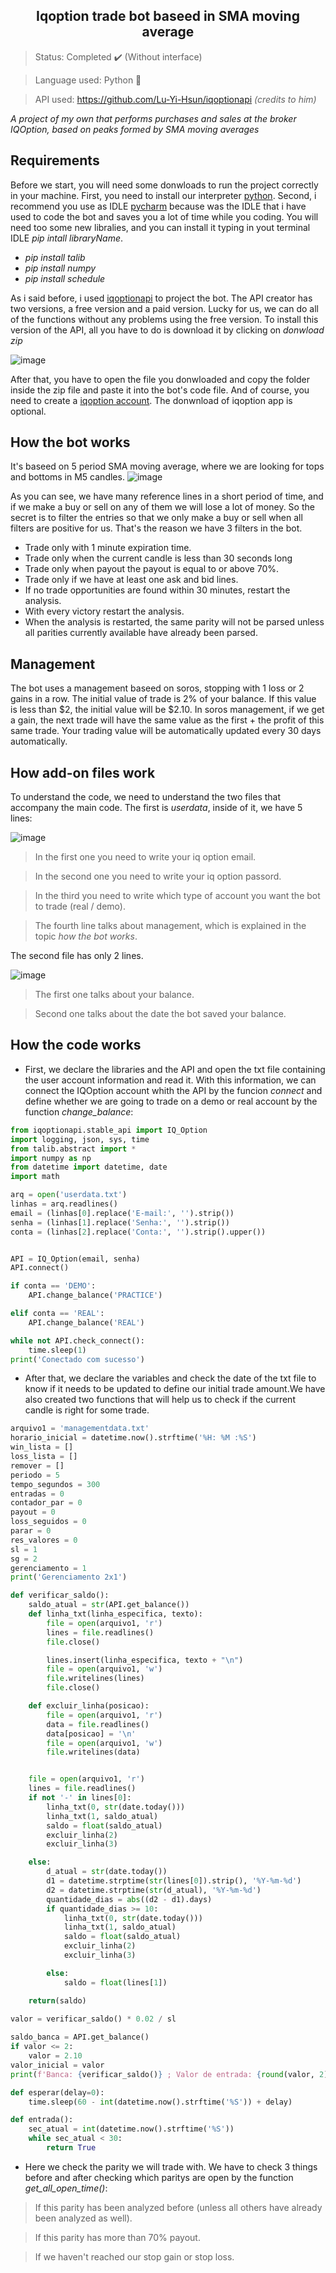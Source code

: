 <h2 align="center">Iqoption trade bot baseed in SMA moving average </h2>

>Status: Completed ✔️ (Without interface)


>Language used: Python 🐍

>API used: https://github.com/Lu-Yi-Hsun/iqoptionapi <i>(credits to him)</i>


*A project of my own that performs purchases and sales at the broker IQOption, based on peaks formed by SMA moving averages*

## Requirements
Before we start, you will need some donwloads to run the project correctly in your machine. First, you need to install our interpreter [python](https://www.python.org/downloads/). Second, i recommend you use as IDLE [pycharm](https://www.jetbrains.com/pt-br/pycharm/download/) because was the IDLE that i have used to code the bot and saves you a lot of time while you coding.
You will need too some new libralies, and you can install it typing in yout terminal IDLE _pip intall libraryName_. 
* _pip install talib_
* _pip install numpy_
* _pip install schedule_

As i said before, i used [iqoptionapi](https://github.com/Lu-Yi-Hsun/iqoptionapi/) to project the bot. The API creator has two versions, a free version and a paid version. Lucky for us, we can do all of the functions without any problems using the free version. To install this version of the API, all you have to do is download it by clicking on _donwload zip_

![image](https://user-images.githubusercontent.com/85650237/137520470-c4b4b993-dee6-4ea2-84f0-8a001f86c8e3.png)

After that, you have to open the file you donwloaded and copy the folder inside the zip file and paste it into the bot's code file.
And of course, you need to create a [iqoption account](https://iq-option.com/lp/mobile-pwa/pt/?aff=1&afftrack=GAD_BR_PT_01_Brand_Web_TestDomenNewIQ_kwd-79547840234&gclid=Cj0KCQjwtrSLBhCLARIsACh6Rmg1M-SjX57UqAm63FcxglZLHWYFVQ6rng1p0RdRxzuh2dVF__jV8KQaAjGiEALw_wcB). The donwnload of iqoption app is optional.

## How the bot works
It's baseed on 5 period SMA moving average, where we are looking for tops and bottoms in M5 candles.
![image](https://user-images.githubusercontent.com/85650237/137859098-9368c02b-2df7-401c-abbd-0e9591bef108.png)

As you can see, we have many reference lines in a short period of time, and if we make a buy or sell on any of them we will lose a lot of money. So the secret is to filter the entries so that we only make a buy or sell when all filters are positive for us. That's the reason we have 3 filters in the bot.
* Trade only with 1 minute expiration time.
* Trade only when the current candle is less than 30 seconds long
* Trade only when payout the payout is equal to or above 70%.
* Trade only if we have at least one ask and bid lines.
* If no trade opportunities are found within 30 minutes, restart the analysis.
* With every victory restart the analysis.
* When the analysis is restarted, the same parity will not be parsed unless all parities currently available have already been parsed.

## Management
The bot uses a management baseed on soros, stopping with 1 loss or 2 gains in a row. The initial value of trade is 2% of your balance. If this value is less than $2, the initial value will be $2.10. In soros management, if we get a gain, the next trade will have the same value as the first + the profit of this same trade. Your trading value will be automatically updated every 30 days automatically.

## How add-on files work
To understand the code, we need to understand the two files that accompany the main code. The first is _userdata_, inside of it, we have 5 lines:

![image](https://user-images.githubusercontent.com/85650237/137864085-5ade0e87-7810-4da2-89cf-05dd275ee721.png)

>In the first one you need to write your iq option email.

>In the second one you need to write your iq option passord.

>In the third you need to write which type of account you want the bot to trade (real / demo).

>The fourth line talks about management, which is explained in the topic _how the bot works_.

The second file has only 2 lines.
 
![image](https://user-images.githubusercontent.com/85650237/137954831-382b8fd1-d78b-4d82-b29b-261c5157db48.png)

>The first one talks about your balance.

>Second one talks about the date the bot saved your balance.

## How the code works
* First, we declare the libraries and the API and open the txt file containing the user account information and read it. With this information, we can connect the IQOption account whith the API by the funcion _connect_ and define whether we are going to trade on a demo or real account by the function _change_balance_:
```python
from iqoptionapi.stable_api import IQ_Option
import logging, json, sys, time
from talib.abstract import *
import numpy as np
from datetime import datetime, date
import math

arq = open('userdata.txt')
linhas = arq.readlines()
email = (linhas[0].replace('E-mail:', '').strip())
senha = (linhas[1].replace('Senha:', '').strip())
conta = (linhas[2].replace('Conta:', '').strip().upper())


API = IQ_Option(email, senha)
API.connect()

if conta == 'DEMO':
    API.change_balance('PRACTICE')

elif conta == 'REAL':
    API.change_balance('REAL')

while not API.check_connect():
    time.sleep(1)
print('Conectado com sucesso')
```

* After that, we declare the variables and check the date of the txt file to know if it needs to be updated to define our initial trade amount.We have also created two functions that will help us to check if the current candle is right for some trade.

```python
arquivo1 = 'managementdata.txt'
horario_inicial = datetime.now().strftime('%H: %M :%S')
win_lista = []
loss_lista = []
remover = []
periodo = 5
tempo_segundos = 300
entradas = 0
contador_par = 0
payout = 0
loss_seguidos = 0
parar = 0
res_valores = 0
sl = 1
sg = 2
gerenciamento = 1
print('Gerenciamento 2x1')

def verificar_saldo():
    saldo_atual = str(API.get_balance())
    def linha_txt(linha_especifica, texto):
        file = open(arquivo1, 'r')
        lines = file.readlines()
        file.close()

        lines.insert(linha_especifica, texto + "\n")
        file = open(arquivo1, 'w')
        file.writelines(lines)
        file.close()

    def excluir_linha(posicao):
        file = open(arquivo1, 'r')
        data = file.readlines()
        data[posicao] = '\n'
        file = open(arquivo1, 'w')
        file.writelines(data)


    file = open(arquivo1, 'r')
    lines = file.readlines()
    if not '-' in lines[0]:
        linha_txt(0, str(date.today()))
        linha_txt(1, saldo_atual)
        saldo = float(saldo_atual)
        excluir_linha(2)
        excluir_linha(3)

    else:
        d_atual = str(date.today())
        d1 = datetime.strptime(str(lines[0]).strip(), '%Y-%m-%d')
        d2 = datetime.strptime(str(d_atual), '%Y-%m-%d')
        quantidade_dias = abs((d2 - d1).days)
        if quantidade_dias >= 10:
            linha_txt(0, str(date.today()))
            linha_txt(1, saldo_atual)
            saldo = float(saldo_atual)
            excluir_linha(2)
            excluir_linha(3)

        else:
            saldo = float(lines[1])

    return(saldo)
   
valor = verificar_saldo() * 0.02 / sl

saldo_banca = API.get_balance()
if valor <= 2:
    valor = 2.10
valor_inicial = valor
print(f'Banca: {verificar_saldo()} ; Valor de entrada: {round(valor, 2)}')

def esperar(delay=0):
    time.sleep(60 - int(datetime.now().strftime('%S')) + delay)

def entrada():
    sec_atual = int(datetime.now().strftime('%S'))
    while sec_atual < 30:
        return True
```
* Here we check the parity we will trade with. We have to check 3 things before and after checking which paritys are open by the function _get_all_open_time()_:
> If this parity has been analyzed before (unless all others have already been analyzed as well).

> If this parity has more than 70% payout.

> If we haven't reached our stop gain or stop loss.



